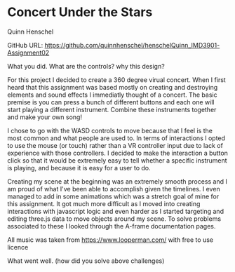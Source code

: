 # Concert Under the Stars
Quinn Henschel

GitHub URL: https://github.com/quinnhenschel/henschelQuinn_IMD3901-Assignment02

What you did. What are the controls? why this design?

For this project I decided to create a 360 degree virual concert. When I first heard that this assignment was based mostly on creating and destroying elements and sound effects I immediatly thought of a concert. The basic premise is you can press a bunch of different buttons and each one will start playing a different instrument. Combine these instruments together and make your own song! 

I chose to go with the WASD controls to move because that I feel is the most common and what people are used to. In terms of interactions I opted to use the mouse (or touch) rather than a VR controller input due to lack of experience with those controllers. I decided to make the interaction a button click so that it would be extremely easy to tell whether a specific instrument is playing, and because it is easy for a user to do.

Creating my scene at the beginning was an extremely smooth process and I am proud of what I've been able to accomplish given the timelines. I even managed to add in some animations which was a stretch goal of mine for this assignment. It got much more difficult as I moved into creating interactions with javascript logic and even harder as I started targeting and editing three.js data to move objects around my scene. To solve problems associated to these I looked through the A-frame documentation pages.

All music was taken from https://www.looperman.com/ with free to use licence

What went well. (how did you solve above challenges)


